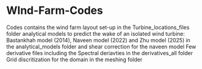 # WInd-Farm-Codes


Codes contains the wind farm layout set-up in the Turbine_locations_files folder 
analytical models to predict the wake of an isolated wind turbine: Bastankhah model (2014), Naveen model (2022) and Zhu model (2025) in the analytical_models folder and shear correction for the naveen model 
Few derivative files including the Spectral deriavties in the derivatives_all folder
Grid discritization for the domain in the meshing folder
